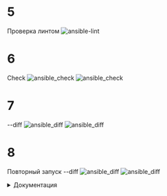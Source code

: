 

# 5
Проверка линтом
![ansible-lint](https://github.com/GrizzlikovOleg/Netology/tree/main/tasks_ansible/ansible_02/ans_02_lint.png)
# 6
Check
![ansible_check](https://github.com/GrizzlikovOleg/Netology/tree/main/tasks_ansible/ansible_02/ans_02_check1.png)
![ansible_check](https://github.com/GrizzlikovOleg/Netology/tree/main/tasks_ansible/ansible_02/ans_02_check2.png)
# 7
--diff
![ansible_diff](https://github.com/GrizzlikovOleg/Netology/tree/main/tasks_ansible/ansible_02/ans_02_diff1.png)
![ansible_diff](https://github.com/GrizzlikovOleg/Netology/tree/main/tasks_ansible/ansible_02/ans_02_diff2.png)
# 8
Повторный запуск --diff
![ansible_diff](https://github.com/GrizzlikovOleg/Netology/tree/main/tasks_ansible/ansible_02/ans_02_diff1second.png)
![ansible_diff](https://github.com/GrizzlikovOleg/Netology/tree/main/tasks_ansible/ansible_02/ans_02_diff2second.png)




<details>
  <summary>Документация</summary>
  
```
Playbook: site.yml

Описание: Данный playbook предназначен для автоматизированного развертывания и базовой настройки серверов ClickHouse и Vector на CentOS 7. Playbook обеспечивает установку необходимых пакетов, настройку сервисов и развертывание конфигурационных файлов.

Структура playbook: Playbook состоит из трех основных секций (play):

Установка Python 3: Устанавливает Python 3 на всех хостах.
Установка ClickHouse: Устанавливает и настраивает ClickHouse на целевых серверах.
Установка и настройка Vector: Устанавливает и настраивает Vector на целевых серверах.
Хосты:

all: Применяется для установки Python 3.
clickhouse: Применяется для установки и настройки ClickHouse. Включает в себя хост clickhouse-01.
vector: Применяется для установки и настройки Vector. Включает в себя хост vector-01.
Параметры (vars):

Глобальные (не специфичные для хоста):
Нет глобальных переменных, используемых всеми секциями playbook.
clickhouse (секция vars):
clickhouse_version: "22.3.3.44": Версия ClickHouse для установки.
clickhouse_packages: ["clickhouse-client", "clickhouse-server", "clickhouse-common-static"]: Список пакетов ClickHouse для установки.
vector (секция vars):
vector_version: "0.44.0": Версия Vector для установки.
ansible_python_interpreter: Переменная задается в секции vars для групп clickhouse и vector для указания пути к Python3 /usr/bin/python3.
ansible_user, ansible_ssh_private_key_file: Переменные для авторизации по SSH, задаются для каждой группы хостов (clickhouse и vector) в файле инвентаря.
Задачи (Tasks):

Секция Установка Python 3:
Install Python 3: Использует raw модуль для установки Python3 с помощью yum.
Секция Установка ClickHouse:
Add ClickHouse repository: Добавляет официальный репозиторий ClickHouse.
Install ClickHouse packages: Устанавливает пакеты clickhouse-client, clickhouse-server, clickhouse-common-static.
Flush handlers: Выполняет все накопившиеся обработчики.
Create database logs: Создает базу данных logs в ClickHouse.
Секция Установка и настройка Vector:
Install required dependencies: Устанавливает пакет tar.
Create Vector installation directory: Создает директорию /opt/vector для установки Vector.
Download Vector: Скачивает архив с Vector с GitHub.
Extract Vector: Распаковывает архив с Vector в директорию установки.
Deploy Vector config: Развертывает конфигурационный файл vector.toml из шаблона.
Create systemd service for Vector: Создает файл сервиса vector.service для управления Vector.
Enable and start Vector service: Включает и запускает сервис Vector через systemd.
Обработчики (Handlers):

Секция Установка ClickHouse:
Start clickhouse service: Перезапускает сервис clickhouse-server после изменения конфигурации.
Секция Установка и настройка Vector:
Restart vector service: Перезапускает сервис vector после изменения конфигурации.
Теги:

Playbook не содержит явных тегов, но можно использовать имена секций (play) в качестве тегов:
install python: Для запуска только секции установки Python 3.
install clickhouse: Для запуска только секции установки ClickHouse.
install vector: Для запуска только секции установки Vector.
Файлы и шаблоны:

vector_config.j2: Шаблон конфигурационного файла Vector.
```

</details>